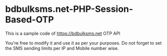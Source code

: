 # bdbulksms.net-PHP-Session-Based-OTP
This is a sample code of https://bdbulksms.net OTP API

You're free to modify it and use it as per your purposes. Do not forget to set the SMS sending limits per IP and Mobile number wise.
